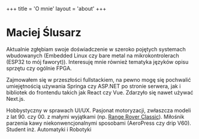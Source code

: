 +++
title = 'O mnie'
layout = 'about'
+++

# Maciej Ślusarz

Aktualnie zgłębiam swoje doświadczenie w szeroko pojętych systemach wbudowanych (Embedded Linux czy bare metal na mikrokontrolerach (ESP32 to mój faworyt)). Interesuję mnie również tematyka języków opisu sprzętu czy ogólnie FPGA. 

Zajmowałem się w przeszłości fullstackiem, na pewno mogę się pochwalić umiejętnością używania Springa czy ASP.NET po stronie serwera, jak i bibliotek do frontendu takich jak React czy Vue. Zdarzyło się nawet używać Next.js.

Hobbystyczny w sprawach UI/UX. Pasjonat motoryzacji, zwłaszcza modeli z lat 90. czy 00. z małymi wyjątkami (np. [Range Rover Classic](https://en.wikipedia.org/wiki/Range_Rover_Classic)). Miłośnik parzenia kawy niekonwencjonalnymi sposobami (AeroPress czy drip V60).
Student inż. Automatyki i Robotyki
